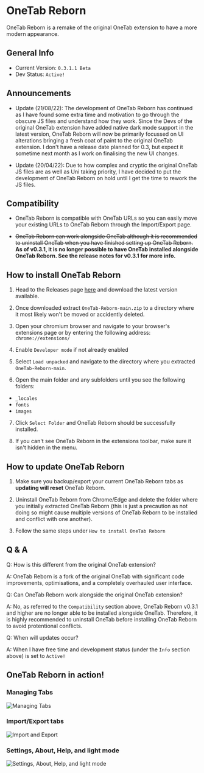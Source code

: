 # OneTab Reborn
OneTab Reborn is a remake of the original OneTab extension to have a more modern appearance.

## General Info
- Current Version: `0.3.1.1 Beta`
- Dev Status: `Active!`

## Announcements
- Update (21/08/22): The development of OneTab Reborn has continued as I have found some extra time and motivation to go through the obscure JS files and understand how they work. Since the Devs of the original OneTab extension have added native dark mode support in the latest version, OneTab Reborn will now be primarily focussed on UI alterations bringing a fresh coat of paint to the original OneTab extension. I don't have a release date planned for 0.3, but expect it sometime next month as I work on finalising the new UI changes.

- Update (20/04/22): Due to how complex and cryptic the original OneTab JS files are as well as Uni taking priority, I have decided to put the development of OneTab Reborn on hold until I get the time to rework the JS files.

## Compatibility
- OneTab Reborn is compatible with OneTab URLs so you can easily move your existing URLs to OneTab Reborn through the Import/Export page.

- ~~OneTab Reborn can work alongside OneTab although it is recommended to uninstall OneTab when you have finished setting up OneTab Reborn.~~ **As of v0.3.1, it is no longer possible to have OneTab installed alongside OneTab Reborn. See the release notes for v0.3.1 for more info.**


## How to install OneTab Reborn
1. Head to the Releases page [here](https://github.com/Nuzza/OneTab-Reborn/releases) and download the latest version available.

2. Once downloaded extract `OneTab-Reborn-main.zip` to a directory where it most likely won't be moved or accidently deleted.

3. Open your chromium browser and navigate to your browser's extensions page or by entering the following address: `chrome://extensions/`

4. Enable `Developer mode` if not already enabled

5. Select `Load unpacked` and navigate to the directory where you extracted `OneTab-Reborn-main`.

6. Open the main folder and any subfolders until you see the following folders:
- `_locales`
- `fonts`
- `images`

7. Click `Select Folder` and OneTab Reborn should be successfully installed.

8. If you can't see OneTab Reborn in the extensions toolbar, make sure it isn't hidden in the menu.

## How to update OneTab Reborn

1. Make sure you backup/export your current OneTab Reborn tabs as **updating will reset** OneTab Reborn.

2. Uninstall OneTab Reborn from Chrome/Edge and delete the folder where you initially extracted OneTab Reborn (this is just a precaution as not doing so might cause multiple versions of OneTab Reborn to be installed and conflict with one another).

3. Follow the same steps under `How to install OneTab Reborn`

## Q & A
Q: How is this different from the original OneTab extension?

A: OneTab Reborn is a fork of the original OneTab with significant code improvements, optimisations, and a completely overhauled user interface.

Q: Can OneTab Reborn work alongside the original OneTab extension?

A: No, as referred to the `Compatibility` section above, OneTab Reborn v0.3.1 and higher are no longer able to be installed alongside OneTab. Therefore, it is highly recommended to uninstall OneTab before installing OneTab Reborn to avoid protentional conflicts.

Q: When will updates occur?

A: When I have free time and development status (under the `Info` section above) is set to `Active!`

## OneTab Reborn in action!
### Managing Tabs
![Managing Tabs](https://user-images.githubusercontent.com/29596317/191797273-f9c0cdca-5e71-40a5-b586-103f47dd07a0.gif)

### Import/Export tabs
![Import and Export](https://user-images.githubusercontent.com/29596317/191797380-f4570911-56a9-4ddf-b5c8-ed40a1e8c044.gif)

### Settings, About, Help, and light mode
![Settings, About, Help, and light mode](https://user-images.githubusercontent.com/29596317/191799570-1c11fd25-2690-42d8-9315-01ee89a9be5d.gif)
